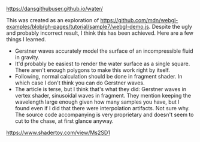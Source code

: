 https://dansgithubuser.github.io/water/

This was created as an exploration of https://github.com/mdn/webgl-examples/blob/gh-pages/tutorial/sample7/webgl-demo.js. Despite the ugly and probably incorrect result, I think this has been achieved. Here are a few things I learned.
- Gerstner waves accurately model the surface of an incompressible fluid in gravity.
- It'd probably be easiest to render the water surface as a single square. There aren't enough polygons to make this work right by itself.
- Following, normal calculation should be done in fragment shader. In which case I don't think you can do Gerstner waves.
- The article is terse, but I think that's what they did: Gerstner waves in vertex shader, sinusoidal waves in fragment. They mention keeping the wavelength large enough given how many samples you have, but I found even if I did that there were interpolation artifacts. Not sure why. The source code accompanying is very proprietary and doesn't seem to cut to the chase, at first glance anyway.

https://www.shadertoy.com/view/Ms2SD1
